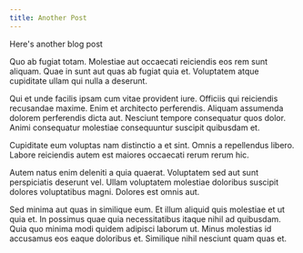 ```yaml
---
title: Another Post
---
```


Here's another blog post

Quo ab fugiat totam. Molestiae aut occaecati reiciendis eos rem sunt aliquam. Quae in sunt aut quas ab fugiat quia et. Voluptatem atque cupiditate ullam qui nulla a deserunt.

Qui et unde facilis ipsam cum vitae provident iure. Officiis qui reiciendis recusandae maxime. Enim et architecto perferendis. Aliquam assumenda dolorem perferendis dicta aut. Nesciunt tempore consequatur quos dolor. Animi consequatur molestiae consequuntur suscipit quibusdam et.

Cupiditate eum voluptas nam distinctio a et sint. Omnis a repellendus libero. Labore reiciendis autem est maiores occaecati rerum rerum hic.

Autem natus enim deleniti a quia quaerat. Voluptatem sed aut sunt perspiciatis deserunt vel. Ullam voluptatem molestiae doloribus suscipit dolores voluptatibus magni. Dolores est omnis aut.

Sed minima aut quas in similique eum. Et illum aliquid quis molestiae et ut quia et. In possimus quae quia necessitatibus itaque nihil ad quibusdam. Quia quo minima modi quidem adipisci laborum ut. Minus molestias id accusamus eos eaque doloribus et. Similique nihil nesciunt quam quas et.
